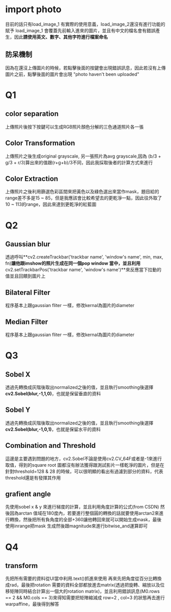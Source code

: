 # import photo 
目前的話只有load_image_1 有實際的使用意義，load_image_2還沒有進行功能的賦予
load_image_1 會覆蓋先前輸入進來的圖片，並且有中文的檔名會有錯誤產生，因此**請使用英文、數字、其他字符進行檔案命名**
## 防呆機制
因為在還沒上傳圖片的時候，若點擊後面的按鍵會出現錯誤訊息，因此若沒有上傳圖片之前，點擊後面的圖片會出現 "photo haven't been uploaded"

# Q1
## color separation 
上傳照片後按下按鍵可以生成RGB照片顏色分解的三色通道照片各一張
## Color Transformation
上傳照片之後生成original grayscale, 另一張照片為avg  grayscale,因為 (b/3 + g/3 + r/3)算出來的值跟(r+g+b)/3不同，因此我採取後者的計算方式來進行
## Color Extraction
上傳照片之後利用篩選色彩區間來把黃色以及綠色選出來當作mask，題目給的range差不多是15 \~ 85，但是我應該會比較希望去的更乾淨一點，因此往外取了10 \~ 113的range，因此來達到更乾淨的紅藍圖 

# Q2
## Gaussian blur
透過呼叫**cv2.createTrackbar('trackbar name', 'window's name', min, max, fn)**讓他跟imshow的照片生成在同一個pop window 當中，並且利用**cv2.setTrackbarPos('trackbar name', 'window's name')**來反應當下拉動的值並且回饋到圖片上
## Bilateral Filter
程序基本上跟gaussian fliter 一樣，修改kernal為圖片的diameter
## Median Filter
程序基本上跟gaussian fliter 一樣，修改kernal為圖片的diameter

# Q3
## Sobel X
透過先轉換成灰階後取出normalized之後的值，並且執行smoothing後選擇**cv2.Sobel(blur,-1,1,0)**，也就是保留垂直的資料
## Sobel Y
透過先轉換成灰階後取出normalized之後的值，並且執行smoothing後選擇**cv2.Sobel(blur,-1,0,1)**，也就是保留水平的資料
## Combination and Threshold 
這邊是主要遇到問題的地方，cv2.Sobel不論是使用cv2.CV_64F或者是-1來進行取值，得到的square root 圖都沒有辦法獲得跟測試影片一樣乾淨的圖片，但是在針對threshold=128 & 28 的時候，可以很明顯的看出有過濾到部分的資料，代表threshold還是有發揮其作用
## grafient angle 
先使用sobel x & y 來進行梯度的計算，並且利用角度計算的公式(from CSDN) 然後因為arctan 值域在180度內，若要進行整個圓的轉換的話就要使用arctan2來進行轉換，然後把所有負角度的全部+360讓他轉回來就可以開始生成mask，最後使用inrange把mask 生成然後跟magnitude來進行bitwise_and運算即可

# Q4
## transform
先把所有需要的資料從UI當中利用.text()抓進來使用
再來先把角度從百分比轉換成rad，最後把rotation 需要的資料全部都放進去matrix(透過把旋轉、縮放以及位移矩陣同時結合計算出一個大的rotation matrix)，並且利用錯誤訊息(M0.rows == 2 && M0.cols == 3)來得知需要把矩陣縮減成 row=2 , col=3 的狀態再去進行warpaffine，最後得到解答